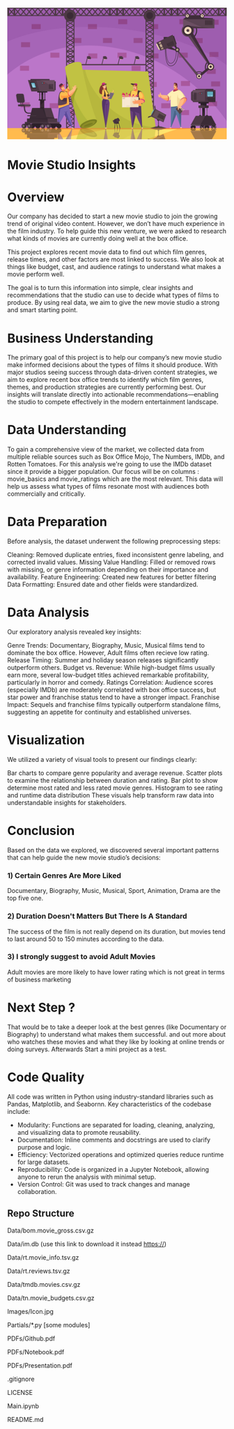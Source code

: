 ![Icon](Images/Icon.jpg)

# Movie Studio Insights

# Overview

Our company has decided to start a new movie studio to join the growing trend of original video content. However, we don’t have much experience in the film industry. To help guide this new venture, we were asked to research what kinds of movies are currently doing well at the box office.

This project explores recent movie data to find out which film genres, release times, and other factors are most linked to success. We also look at things like budget, cast, and audience ratings to understand what makes a movie perform well.

The goal is to turn this information into simple, clear insights and recommendations that the studio can use to decide what types of films to produce. By using real data, we aim to give the new movie studio a strong and smart starting point.

# Business Understanding
The primary goal of this project is to help our company’s new movie studio make informed decisions about the types of films it should produce. With major studios seeing success through data-driven content strategies, we aim to explore recent box office trends to identify which film genres, themes, and production strategies are currently performing best. Our insights will translate directly into actionable recommendations—enabling the studio to compete effectively in the modern entertainment landscape.

# Data Understanding
To gain a comprehensive view of the market, we collected data from multiple reliable sources such as Box Office Mojo, The Numbers, IMDb, and Rotten Tomatoes. For this analysis we're going to use the IMDb dataset since it provide a bigger population. Our focus will be on columns : movie_basics and movie_ratings which are the most relevant.
This data will help us assess what types of films resonate most with audiences both commercially and critically.

# Data Preparation
Before analysis, the dataset underwent the following preprocessing steps:

Cleaning: Removed duplicate entries, fixed inconsistent genre labeling, and corrected invalid values.
Missing Value Handling: Filled or removed rows with missing, or genre information depending on their importance and availability.
Feature Engineering: Created new features for better filtering
Data Formatting: Ensured date and other fields were standardized.

# Data Analysis
Our exploratory analysis revealed key insights:

Genre Trends: Documentary, Biography, Music, Musical films tend to dominate the box office. However, Adult films often recieve low rating.
Release Timing: Summer and holiday season releases significantly outperform others.
Budget vs. Revenue: While high-budget films usually earn more, several low-budget titles achieved remarkable profitability, particularly in horror and comedy.
Ratings Correlation: Audience scores (especially IMDb) are moderately correlated with box office success, but star power and franchise status tend to have a stronger impact.
Franchise Impact: Sequels and franchise films typically outperform standalone films, suggesting an appetite for continuity and established universes.

# Visualization
We utilized a variety of visual tools to present our findings clearly:

Bar charts to compare genre popularity and average revenue.
Scatter plots to examine the relationship between duration and rating.
Bar plot to show determine most rated and less rated movie genres.
Histogram to see rating and runtime data distribution 
These visuals help transform raw data into understandable insights for stakeholders.

# Conclusion
Based on the data we explored, we discovered several important patterns that can help guide the new movie studio’s decisions:

### 1) Certain Genres Are More Liked
Documentary, Biography, Music, Musical, Sport, Animation, Drama are the top five one.
### 2) Duration Doesn't Matters But There Is A Standard
The success of the film is not really depend on its duration, but movies tend to last around 50 to 150 minutes according to the data.
### 3) I strongly suggest to avoid Adult Movies
Adult movies are more likely to have lower rating which is not great in terms of business marketing

# Next Step ?
That would be to take a deeper look at the best genres (like Documentary or Biography) to understand what makes them successful.
and out more about who watches these movies and what they like by looking at online trends or doing surveys. Afterwards Start a mini project as a test.

# Code Quality
All code was written in Python using industry-standard libraries such as Pandas, Matplotlib, and Seabornn. Key characteristics of the codebase include:

- Modularity: Functions are separated for loading, cleaning, analyzing, and visualizing data to promote reusability.
- Documentation: Inline comments and docstrings are used to clarify purpose and logic.
- Efficiency: Vectorized operations and optimized queries reduce runtime for large datasets.
- Reproducibility: Code is organized in a Jupyter Notebook, allowing anyone to rerun the analysis with minimal setup.
- Version Control: Git was used to track changes and manage collaboration.

## Repo Structure
Data/bom.movie_gross.csv.gz

Data/im.db (use this link to download it instead [https://](https://github.com/learn-co-curriculum/dsc-phase-2-project-v3/blob/main/zippedData/im.db.zip))

Data/rt.movie_info.tsv.gz

Data/rt.reviews.tsv.gz

Data/tmdb.movies.csv.gz

Data/tn.movie_budgets.csv.gz

Images/Icon.jpg

Partials/*.py  [some modules]

PDFs/Github.pdf

PDFs/Notebook.pdf

PDFs/Presentation.pdf

.gitignore

LICENSE

Main.ipynb

README.md